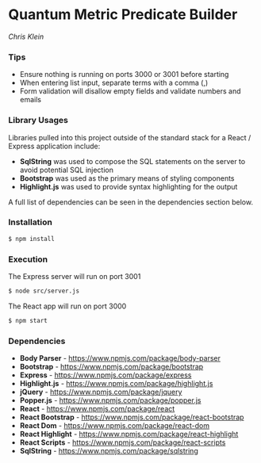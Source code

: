 # Quantum Metric Predicate Builder
*Chris Klein*

### Tips
- Ensure nothing is running on ports 3000 or 3001 before starting
- When entering list input, separate terms with a comma (,)
- Form validation will disallow empty fields and validate numbers and emails

### Library Usages
Libraries pulled into this project outside of the standard stack for a React / Express application include:
- **SqlString** was used to compose the SQL statements on the server to avoid potential SQL injection
- **Bootstrap** was used as the primary means of styling components
- **Highlight.js** was used to provide syntax highlighting for the output

A full list of dependencies can be seen in the dependencies section below.

### Installation
```sh
$ npm install
```

### Execution
The Express server will run on port 3001
```sh
$ node src/server.js
```
The React app will run on port 3000
```sh
$ npm start
```

### Dependencies
- **Body Parser** - https://www.npmjs.com/package/body-parser
- **Bootstrap** - https://www.npmjs.com/package/bootstrap
- **Express** - https://www.npmjs.com/package/express
- **Highlight.js** - https://www.npmjs.com/package/highlight.js
- **jQuery** - https://www.npmjs.com/package/jquery
- **Popper.js** - https://www.npmjs.com/package/popper.js
- **React** - https://www.npmjs.com/package/react
- **React Bootstrap** - https://www.npmjs.com/package/react-bootstrap
- **React Dom** - https://www.npmjs.com/package/react-dom
- **React Highlight** - https://www.npmjs.com/package/react-highlight
- **React Scripts** - https://www.npmjs.com/package/react-scripts
- **SqlString** - https://www.npmjs.com/package/sqlstring
